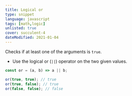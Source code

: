 ```yaml
---
title: Logical or
type: snippet
language: javascript
tags: [math,logic]
unlisted: true
cover: succulent-4
dateModified: 2021-01-04
---
```


Checks if at least one of the arguments is `true`.

- Use the logical or (`||`) operator on the two given values.

```js
const or = (a, b) => a || b;

or(true, true); // true
or(true, false); // true
or(false, false); // false
```
